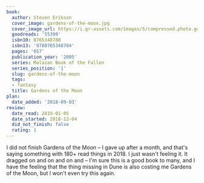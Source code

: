 ```yaml
---
book:
  author: Steven Erikson
  cover_image: gardens-of-the-moon.jpg
  cover_image_url: https://i.gr-assets.com/images/S/compressed.photo.goodreads.com/books/1548497031l/55399._SX98_.jpg
  goodreads: '55399'
  isbn10: 0765348780
  isbn13: '9780765348784'
  pages: '657'
  publication_year: '2005'
  series: Malazan Book of the Fallen
  series_position: '1'
  slug: gardens-of-the-moon
  tags:
  - fantasy
  title: Gardens of the Moon
plan:
  date_added: '2018-09-03'
review:
  date_read: 2019-01-05
  date_started: 2018-12-04
  did_not_finish: false
  rating: 1
---
```


I did not finish Gardens of the Moon – I gave up after a month, and that's saying something with 180+ read things in 2018. I just wasn't feeling it. It dragged on and on and on and – I'm sure this is a good book to many, and I have the feeling that the thing missing in Dune is also costing me Gardens of the Moon, but I won't even try this again.
